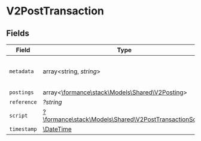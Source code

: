 # V2PostTransaction


## Fields

| Field                                                                                                    | Type                                                                                                     | Required                                                                                                 | Description                                                                                              | Example                                                                                                  |
| -------------------------------------------------------------------------------------------------------- | -------------------------------------------------------------------------------------------------------- | -------------------------------------------------------------------------------------------------------- | -------------------------------------------------------------------------------------------------------- | -------------------------------------------------------------------------------------------------------- |
| `metadata`                                                                                               | array<string, *string*>                                                                                  | :heavy_check_mark:                                                                                       | N/A                                                                                                      | {<br/>"admin": "true"<br/>}                                                                              |
| `postings`                                                                                               | array<[\formance\stack\Models\Shared\V2Posting](../../Models/Shared/V2Posting.md)>                       | :heavy_minus_sign:                                                                                       | N/A                                                                                                      |                                                                                                          |
| `reference`                                                                                              | *?string*                                                                                                | :heavy_minus_sign:                                                                                       | N/A                                                                                                      | ref:001                                                                                                  |
| `script`                                                                                                 | [?\formance\stack\Models\Shared\V2PostTransactionScript](../../Models/Shared/V2PostTransactionScript.md) | :heavy_minus_sign:                                                                                       | N/A                                                                                                      |                                                                                                          |
| `timestamp`                                                                                              | [\DateTime](https://www.php.net/manual/en/class.datetime.php)                                            | :heavy_minus_sign:                                                                                       | N/A                                                                                                      |                                                                                                          |
